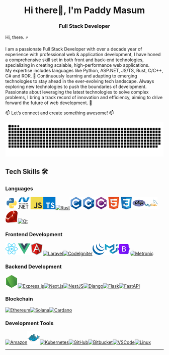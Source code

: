 <h1 align="center">Hi there👋, I'm Paddy Masum</h1>
<h3 align="center">Full Stack Developer</h3>

Hi, there. ⚡

I am a passionate Full Stack Developer with over a decade year of experience with professional web & application development, I have honed a comprehensive skill set in both front and back-end technologies, specializing in creating scalable, high-performance web applications. <br/>
My expertise includes languages like Python, ASP.NET, JS/TS, Rust, C/C++, C# and ROR. 👀 Continuously learning and adapting to emerging technologies to stay ahead in the ever-evolving tech landscape. Always exploring new technologies to push the boundaries of development.
Passionate about leveraging the latest technologies to solve complex problems, I bring a track record of innovation and efficiency, aiming to drive forward the future of web development. 💞️

📫 Let’s connect and create something awesome! 📫

<picture>
  <source media="(prefers-color-scheme: dark)" srcset="https://raw.githubusercontent.com/sharunkumar/sharunkumar/output/github-contribution-grid-snake-dark.svg">
  <source media="(prefers-color-scheme: light)" srcset="https://raw.githubusercontent.com/sharunkumar/sharunkumar/output/github-contribution-grid-snake.svg">
  <img alt="github contribution grid snake animation" src="https://raw.githubusercontent.com/sharunkumar/sharunkumar/output/github-contribution-grid-snake.svg">
</picture>

## Tech Skills 🛠️

### Languages

<a href="https://www.python.org" target="_blank" rel="noreferrer" style="display: inline-block;">
  <img src="https://raw.githubusercontent.com/devicons/devicon/master/icons/python/python-original.svg" 
       alt="Python" width="40" height="40" />
</a><a href="https://dotnet.microsoft.com/apps/aspnet" target="_blank" rel="noreferrer" style="display: inline-block;">
  <img src="https://raw.githubusercontent.com/devicons/devicon/master/icons/dot-net/dot-net-original-wordmark.svg" 
       alt="ASP.NET" width="40" height="40" />
</a><a href="https://developer.mozilla.org/en-US/docs/Web/JavaScript" target="_blank" rel="noreferrer" style="display: inline-block;">
  <img src="https://raw.githubusercontent.com/devicons/devicon/master/icons/javascript/javascript-original.svg" 
       alt="JavaScript" width="40" height="40" />
</a><a href="https://www.typescriptlang.org" target="_blank" rel="noreferrer" style="display: inline-block;">
  <img src="https://raw.githubusercontent.com/devicons/devicon/master/icons/typescript/typescript-original.svg" 
       alt="TypeScript" width="40" height="40" />
</a><a href="https://www.rust-lang.org" target="_blank" rel="noreferrer" style="display: inline-block;">
  <img src="https://upload.wikimedia.org/wikipedia/commons/d/d5/Rust_programming_language_black_logo.svg" 
       alt="Rust" width="40" height="40" />
</a><a href="https://en.wikipedia.org/wiki/C_(programming_language)" target="_blank" rel="noreferrer" style="display: inline-block;">
  <img src="https://raw.githubusercontent.com/devicons/devicon/master/icons/c/c-original.svg" 
       alt="C" width="40" height="40" />
</a><a href="https://isocpp.org/" target="_blank" rel="noreferrer" style="display: inline-block;">
  <img src="https://raw.githubusercontent.com/devicons/devicon/master/icons/cplusplus/cplusplus-original.svg" 
       alt="C++" width="40" height="40" />
</a><a href="https://learn.microsoft.com/en-us/dotnet/csharp/" target="_blank" rel="noreferrer" style="display: inline-block;">
  <img src="https://raw.githubusercontent.com/devicons/devicon/master/icons/csharp/csharp-original.svg" 
       alt="C#" width="40" height="40" />
</a><a href="https://developer.mozilla.org/en-US/docs/Web/HTML" target="_blank" rel="noreferrer" style="display: inline-block;">
  <img src="https://raw.githubusercontent.com/devicons/devicon/master/icons/html5/html5-original.svg" 
       alt="HTML5" width="40" height="40" />
</a><a href="https://developer.mozilla.org/en-US/docs/Web/CSS" target="_blank" rel="noreferrer" style="display: inline-block;">
  <img src="https://raw.githubusercontent.com/devicons/devicon/master/icons/css3/css3-original.svg" 
       alt="CSS3" width="40" height="40" />
</a><a href="https://www.php.net" target="_blank" rel="noreferrer" style="display: inline-block;">
  <img src="https://raw.githubusercontent.com/devicons/devicon/master/icons/php/php-original.svg" 
       alt="PHP" width="40" height="40" />
</a><a href="https://www.w3schools.com/sql/" target="_blank" rel="noreferrer" style="display: inline-block;">
  <img src="https://raw.githubusercontent.com/devicons/devicon/master/icons/mysql/mysql-original-wordmark.svg" 
       alt="SQL" width="40" height="40" />
</a><a href="https://www.ruby-lang.org" target="_blank" rel="noreferrer" style="display: inline-block;">
  <img src="https://raw.githubusercontent.com/devicons/devicon/master/icons/ruby/ruby-original.svg" 
       alt="Ruby" width="40" height="40" />
</a><a href="https://www.qt.io" target="_blank" rel="noreferrer" style="display: inline-block;">
  <img src="https://upload.wikimedia.org/wikipedia/commons/0/0b/Qt_logo_2016.svg" 
       alt="Qt" width="40" height="40" />
</a>



### Frontend Development

<a href="https://react.dev" target="_blank" rel="noreferrer" style="display: inline-block;">
  <img src="https://raw.githubusercontent.com/devicons/devicon/master/icons/react/react-original.svg" 
       alt="React" width="40" height="40" />
</a><a href="https://vuejs.org" target="_blank" rel="noreferrer" style="display: inline-block;">
  <img src="https://raw.githubusercontent.com/devicons/devicon/master/icons/vuejs/vuejs-original.svg" 
       alt="Vue.js" width="40" height="40" />
</a><a href="https://angular.io" target="_blank" rel="noreferrer" style="display: inline-block;">
  <img src="https://raw.githubusercontent.com/devicons/devicon/master/icons/angularjs/angularjs-original.svg" 
       alt="Angular" width="40" height="40" />
</a><a href="https://laravel.com" target="_blank" rel="noreferrer" style="display: inline-block;">
  <img src="https://cdn.worldvectorlogo.com/logos/laravel-2.svg" 
       alt="Laravel" width="40" height="40" />
</a><a href="https://codeigniter.com" target="_blank" rel="noreferrer" style="display: inline-block;">
  <img src="https://cdn.worldvectorlogo.com/logos/codeigniter.svg" 
       alt="CodeIgniter" width="40" height="40" />
</a><a href="https://jquery.com" target="_blank" rel="noreferrer" style="display: inline-block;">
  <img src="https://raw.githubusercontent.com/devicons/devicon/master/icons/jquery/jquery-original.svg" 
       alt="jQuery" width="40" height="40" />
</a><a href="https://mui.com" target="_blank" rel="noreferrer" style="display: inline-block;">
  <img src="https://raw.githubusercontent.com/devicons/devicon/master/icons/materialui/materialui-original.svg" 
       alt="MUI" width="40" height="40" />
</a><a href="https://getbootstrap.com" target="_blank" rel="noreferrer" style="display: inline-block;">
  <img src="https://raw.githubusercontent.com/devicons/devicon/master/icons/bootstrap/bootstrap-original.svg" 
       alt="Bootstrap" width="40" height="40" />
</a><a href="https://keenthemes.com/metronic" target="_blank" rel="noreferrer" style="display: inline-block;">
  <img src="https://via.placeholder.com/40?text=M" 
       alt="Metronic" width="40" height="40" style="border-radius: 8px;" />
</a>

### Backend Development

<a href="https://nodejs.org" target="_blank" rel="noreferrer" style="display: inline-block;">
  <img src="https://raw.githubusercontent.com/devicons/devicon/master/icons/nodejs/nodejs-original.svg" 
       alt="Node.js" width="40" height="40" />
</a><a href="https://expressjs.com" target="_blank" rel="noreferrer" style="display: inline-block;">
  <img src="https://upload.wikimedia.org/wikipedia/commons/6/64/Expressjs.png" 
       alt="Express.js" width="40" height="40" />
</a><a href="https://nextjs.org" target="_blank" rel="noreferrer" style="display: inline-block;">
  <img src="https://upload.wikimedia.org/wikipedia/commons/8/8e/Nextjs-logo.svg" 
       alt="Next.js" width="40" height="40" />
</a><a href="https://nestjs.com" target="_blank" rel="noreferrer" style="display: inline-block;">
  <img src="https://cdn.worldvectorlogo.com/logos/nestjs.svg" 
       alt="NestJS" width="40" height="40" />
</a><a href="https://www.djangoproject.com" target="_blank" rel="noreferrer" style="display: inline-block;">
  <img src="https://static.djangoproject.com/img/logos/django-logo-negative.png" 
       alt="Django" width="40" height="40" />
</a><a href="https://flask.palletsprojects.com" target="_blank" rel="noreferrer" style="display: inline-block;">
  <img src="https://upload.wikimedia.org/wikipedia/commons/3/3c/Flask_logo.svg" 
       alt="Flask" width="40" height="40" />
</a><a href="https://fastapi.tiangolo.com" target="_blank" rel="noreferrer" style="display: inline-block;">
  <img src="https://fastapi.tiangolo.com/img/logo-margin/logo-teal.png" 
       alt="FastAPI" width="40" height="40" />
</a>

### Blockchain

<a href="https://ethereum.org" target="_blank" rel="noreferrer" style="display: inline-block;">
  <img src="https://upload.wikimedia.org/wikipedia/commons/6/6f/Ethereum-icon-purple.svg" 
       alt="Ethereum" width="40" height="40" />
</a><a href="https://solana.com" target="_blank" rel="noreferrer" style="display: inline-block;">
  <img src="https://cryptologos.cc/logos/solana-sol-logo.png?v=025" 
       alt="Solana" width="40" height="40" />
</a><a href="https://cardano.org" target="_blank" rel="noreferrer" style="display: inline-block;">
  <img src="https://cryptologos.cc/logos/cardano-ada-logo.png?v=025" 
       alt="Cardano" width="40" height="40" />
</a>

### Development Tools

<a href="https://www.amazon.com" target="_blank" rel="noreferrer" style="display: inline-block;">
  <img src="https://upload.wikimedia.org/wikipedia/commons/a/a9/Amazon_logo.svg" 
       alt="Amazon" width="40" height="40" />
</a><a href="https://www.docker.com" target="_blank" rel="noreferrer" style="display: inline-block;">
  <img src="https://raw.githubusercontent.com/devicons/devicon/master/icons/docker/docker-original.svg" 
       alt="Docker" width="40" height="40" />
</a><a href="https://kubernetes.io" target="_blank" rel="noreferrer" style="display: inline-block;">
  <img src="https://upload.wikimedia.org/wikipedia/commons/3/39/Kubernetes_logo_without_workmark.svg" 
       alt="Kubernetes" width="40" height="40" />
</a><a href="https://github.com" target="_blank" rel="noreferrer" style="display: inline-block;">
  <img src="https://upload.wikimedia.org/wikipedia/commons/9/91/Octicons-mark-github.svg" 
       alt="GitHub" width="40" height="40" />
</a><a href="https://bitbucket.org" target="_blank" rel="noreferrer" style="display: inline-block;">
  <img src="https://upload.wikimedia.org/wikipedia/commons/0/0e/Bitbucket-blue-logomark-only.svg" 
       alt="Bitbucket" width="40" height="40" />
</a><a href="https://code.visualstudio.com" target="_blank" rel="noreferrer" style="display: inline-block;">
  <img src="https://upload.wikimedia.org/wikipedia/commons/9/9a/Visual_Studio_Code_1.35_icon.svg" 
       alt="VSCode" width="40" height="40" />
</a><a href="https://www.linux.org" target="_blank" rel="noreferrer" style="display: inline-block;">
  <img src="https://upload.wikimedia.org/wikipedia/commons/3/35/Tux.svg" 
       alt="Linux" width="40" height="40" />
</a>
<hr/>
